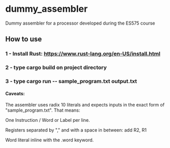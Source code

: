 # dummy_assembler
Dummy assembler for a processor developed during the ES575 course  

## How to use

### 1 - Install Rust: https://www.rust-lang.org/en-US/install.html

### 2 - type cargo build on project directory

### 3 - type cargo run -- sample_program.txt output.txt

#### Caveats:

The assembler uses radix 10 literals and expects inputs in the exact form of "sample_program.txt".
That means:

One Instruction / Word or Label per line.

Registers separated by "," and with a space in between: add	R2, R1

Word literal inline with the .word keyword.
